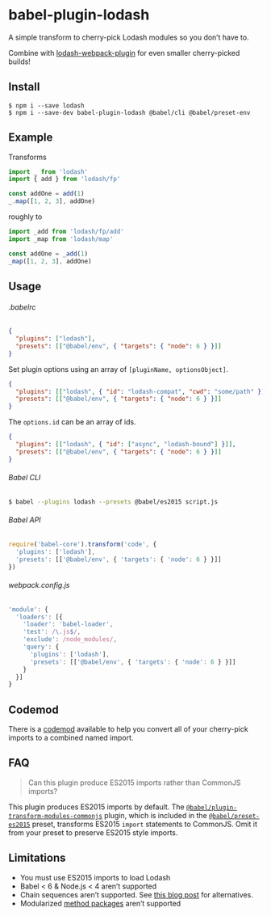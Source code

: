 # babel-plugin-lodash

A simple transform to cherry-pick Lodash modules so you don’t have to.

Combine with [lodash-webpack-plugin](https://www.npmjs.com/package/lodash-webpack-plugin)
for even smaller cherry-picked builds!

## Install

```shell
$ npm i --save lodash
$ npm i --save-dev babel-plugin-lodash @babel/cli @babel/preset-env
```

## Example

Transforms
```js
import _ from 'lodash'
import { add } from 'lodash/fp'

const addOne = add(1)
_.map([1, 2, 3], addOne)
```

roughly to
```js
import _add from 'lodash/fp/add'
import _map from 'lodash/map'

const addOne = _add(1)
_map([1, 2, 3], addOne)
```

## Usage

###### .babelrc
```json
{
  "plugins": ["lodash"],
  "presets": [["@babel/env", { "targets": { "node": 6 } }]]
}
```

Set plugin options using an array of `[pluginName, optionsObject]`.
```json
{
  "plugins": [["lodash", { "id": "lodash-compat", "cwd": "some/path" }]],
  "presets": [["@babel/env", { "targets": { "node": 6 } }]]
}
```

The `options.id` can be an array of ids.
```json
{
  "plugins": [["lodash", { "id": ["async", "lodash-bound"] }]],
  "presets": [["@babel/env", { "targets": { "node": 6 } }]]
}
```

###### Babel CLI
```sh
$ babel --plugins lodash --presets @babel/es2015 script.js
```

###### Babel API
```js
require('babel-core').transform('code', {
  'plugins': ['lodash'],
  'presets': [['@babel/env', { 'targets': { 'node': 6 } }]]
})
```

###### webpack.config.js
```js
'module': {
  'loaders': [{
    'loader': 'babel-loader',
    'test': /\.js$/,
    'exclude': /node_modules/,
    'query': {
      'plugins': ['lodash'],
      'presets': [['@babel/env', { 'targets': { 'node': 6 } }]]
    }
  }]
}
```

## Codemod

There is a [codemod](https://github.com/huchenme/lodash-codemods#named-import) available to help you convert all of your cherry-pick imports to a combined named import.

## FAQ

> Can this plugin produce ES2015 imports rather than CommonJS imports?

This plugin produces ES2015 imports by default. The
[`@babel/plugin-transform-modules-commonjs`](https://www.npmjs.com/package/@babel/plugin-transform-modules-commonjs)
plugin, which is included in the [`@babel/preset-es2015`](https://www.npmjs.com/package/@babel/preset-es2015)
preset, transforms ES2015 `import` statements to CommonJS. Omit it from your
preset to preserve ES2015 style imports.

## Limitations

* You must use ES2015 imports to load Lodash
* Babel < 6 & Node.js < 4 aren’t supported
* Chain sequences aren’t supported. See [this blog post](https://medium.com/making-internets/why-using-chain-is-a-mistake-9bc1f80d51ba) for alternatives.
* Modularized [method packages](https://www.npmjs.com/browse/keyword/lodash-modularized) aren’t supported
